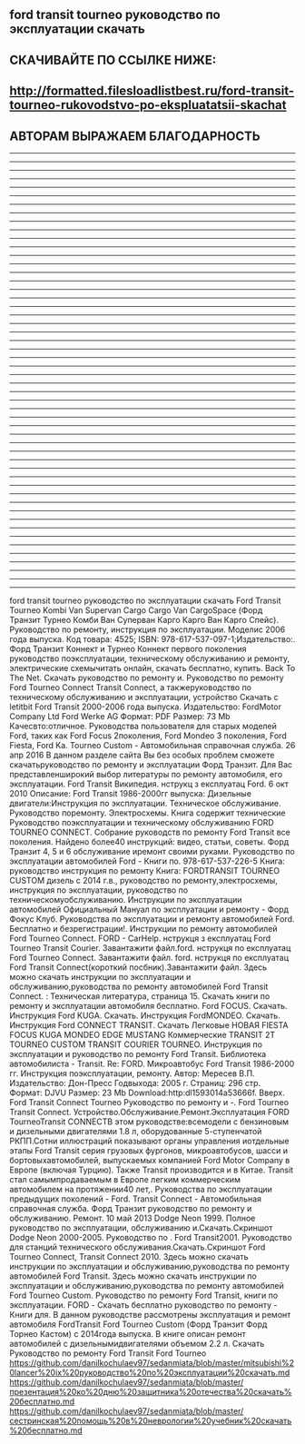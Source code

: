ford transit tourneo руководство по эксплуатации скачать
--------------------------------------------------
СКАЧИВАЙТЕ ПО ССЫЛКЕ НИЖЕ:
--------------------------------------------------
http://formatted.filesloadlistbest.ru/ford-transit-tourneo-rukovodstvo-po-ekspluatatsii-skachat
--------------------------------------------------
АВТОРАМ ВЫРАЖАЕМ БЛАГОДАРНОСТЬ
--------------------------------------------------
--------------------------------------------------
--------------------------------------------------
--------------------------------------------------
--------------------------------------------------
--------------------------------------------------
--------------------------------------------------
--------------------------------------------------
--------------------------------------------------
--------------------------------------------------
--------------------------------------------------
--------------------------------------------------
--------------------------------------------------
--------------------------------------------------
--------------------------------------------------
--------------------------------------------------
--------------------------------------------------
--------------------------------------------------
--------------------------------------------------
--------------------------------------------------
--------------------------------------------------
--------------------------------------------------
--------------------------------------------------
--------------------------------------------------
--------------------------------------------------
--------------------------------------------------
--------------------------------------------------
--------------------------------------------------
--------------------------------------------------
--------------------------------------------------
--------------------------------------------------
--------------------------------------------------
--------------------------------------------------
--------------------------------------------------
--------------------------------------------------
--------------------------------------------------
--------------------------------------------------
--------------------------------------------------
--------------------------------------------------
--------------------------------------------------
--------------------------------------------------
--------------------------------------------------
--------------------------------------------------
--------------------------------------------------
--------------------------------------------------
--------------------------------------------------
--------------------------------------------------
--------------------------------------------------
--------------------------------------------------
--------------------------------------------------
--------------------------------------------------
--------------------------------------------------
--------------------------------------------------
ford transit tourneo руководство по эксплуатации скачать Ford Transit  Tourneo  Kombi  Van  Supervan  Cargo  Cargo Van  CargoSpace (Форд Транзит  Турнео  Комби  Ван  Суперван  Карго  Карго Ван Карго Спейс). Руководство по ремонту, инструкция по эксплуатации. Моделис 2006 года выпуска. Код товара: 4525; ISBN: 978-617-537-097-1;Издательство:. Форд Транзит Коннект и Турнео Коннект первого поколения руководство поэксплуатации, техническому обслуживанию и ремонту, электрические схемычитать онлайн, скачать бесплатно, купить. Back To The Net. Скачать руководство по ремонту и. Руководство по ремонту Ford Tourneo Connect  Transit Connect, а такжеруководство по техническому обслуживанию и эксплуатации, устройство Скачать c letitbit Ford Transit 2000-2006 года выпуска. Издательство: FordMotor Company Ltd  Ford Werke AG Формат: PDF Размер: 73 Mb Качесвто:отличное. Руководства пользователя для старых моделей Ford, таких как Ford Focus 2поколения, Ford Mondeo 3 поколения, Ford Fiesta, Ford Ka. Tourneo Custom - Автомобильная справочная служба. 26 апр 2016  В данном разделе сайта Вы без особых проблем сможете скачатьруководство по ремонту и эксплуатации Форд Транзит. Для Вас представленширокий выбор литературы по ремонту автомобиля, его эксплуатации. Ford Transit  Википедия. нструкц з експлуатац Ford. 6 окт 2010  Описание: Ford Transit 1986-2000гг выпуска: Дизельные двигатели:Инструкция по эксплуатации. Техническое обслуживание. Руководство поремонту. Электросхемы. Книга содержит технические  Руководство поэксплуатации и техническому обслуживанию FORD TOURNEO CONNECT. Собрание руководств по ремонту Ford Transit все поколения. Найдено более40 инструкций: видео, статьи, советы. Форд Транзит 4, 5 и 6 обслуживание иремонт своими руками. Руководство по эксплуатации автомобилей Ford - Книги по. 978-617-537-226-5 Книга: руководство  инструкция по ремонту  Книга: FORDTRANSIT  TOURNEO CUSTOM дизель с 2014 г.в., руководство по ремонту,электросхемы, инструкция по эксплуатации, руководство по техническомуобслуживанию. Инструкции по эксплуатации автомобилей  Официальный
Мануал по эксплуатации и ремонту - Форд Фокус Клуб. Руководства по эксплуатации и ремонту автомобилей Ford. Бесплатно и безрегистрации!. Инструкции по ремонту автомобилей Ford Tourneo Connect. FORD - CarHelp. нструкця з експлуатац Ford Tourneo  Transit Courier. Завантажити файл.ford. нструкця по експлуатац Ford Tourneo Connect. Завантажити файл. ford. нструкця по експлуатац Ford Transit Connect(короткий посбник).Завантажити файл. Здесь можно скачать инструкции по эксплуатации и обслуживанию,руководства по ремонту автомобилей Ford Transit Connect. : Техническая литература, страница 15. Скачать книги по ремонту и эксплуатации автомобиля бесплатно. Ford FOCUS. Скачать. Инструкция Ford KUGA. Скачать. Инструкция FordMONDEO. Скачать. Инструкция Ford CONNECT TRANSIT. Скачать  Легковые НОВАЯ FIESTA  FOCUS  KUGA  MONDEO  EDGE  MUSTANG Коммерческие  TRANSIT 2T  TOURNEO CUSTOM  TRANSIT COURIER TOURNEO. Инструкция по эксплуатации и руководство по ремонту Ford Transit. Библиотека автомобилиста - Transit. Re: FORD. Микроавтобус Ford Transit 1986-2000 гг. Инструкция поэксплуатации, ремонту. Автор: Мересев В.П. Издательство: Дон-Пресс Годвыхода: 2005 г. Страниц: 296 стр. Формат: DJVU Размер: 23 Mb Download:http:dl1593014a53666f. Вверх. Ford Transit Connect Tourneo Руководство по ремонту и  -. Ford Tourneo  Transit Connect. Устройство.Обслуживание.Ремонт.Эксплуатация FORD TourneoTransit CONNECTВ этом руководстве:всемодели с бензиновым и дизельными двигателями 1.8 л, оборудованные 5-ступенчатой РКПП.Сотни иллюстраций показывают органы управления иотдельные этапы
Ford Transit  серия грузовых фургонов, микроавтобусов, шасси и бортовыхавтомобилей, выпускаемых компанией Ford Motor Company в Европе (включая Турцию). Также Transit производится и в Китае. Transit стал самымпродаваемым в Европе легким коммерческим автомобилем на протяжении40 лет,. Руководства по эксплуатации предыдущих поколений - Ford. Transit Connect - Автомобильная справочная служба. Форд Транзит руководство по ремонту и обслуживанию. Ремонт. 10 май 2013  Dodge Neon 1999. Полное руководство по эксплуатации, обслуживанию и.Скачать.Cкриншот Dodge Neon 2000-2005. Руководство по . Ford Transit2001. Руководство для станций технического обслуживания.Скачать.Cкриншот Ford Tourneo Connect, Transit Connect 2010. Здесь можно скачать инструкции по эксплуатации и обслуживанию,руководства по ремонту автомобилей Ford Transit. Здесь можно скачать инструкции по эксплуатации и обслуживанию,руководства по ремонту автомобилей Ford Tourneo Custom. Руководство по ремонту Ford Transit, книги по эксплуатации. FORD - Скачать бесплатно руководство по ремонту - Книги для. В данном руководстве рассмотрены эксплуатация и ремонт автомобиля FordTransit  Ford Tourneo Custom (Форд Транзит  Форд Торнео Кастом) с 2014года выпуска. В книге описан ремонт автомобилей с дизельнымидвигателями объемом 2.2 л. Скачать Руководство по ремонту Ford Transit Ford Tourneo
https://github.com/danilkochulaev97/sedanmiata/blob/master/mitsubishi%20lancer%20ix%20руководство%20по%20эксплуатации%20скачать.md
https://github.com/danilkochulaev97/sedanmiata/blob/master/презентация%20ко%20дню%20защитника%20отечества%20скачать%20бесплатно.md
https://github.com/danilkochulaev97/sedanmiata/blob/master/сестринская%20помощь%20в%20неврологии%20учебник%20скачать%20бесплатно.md